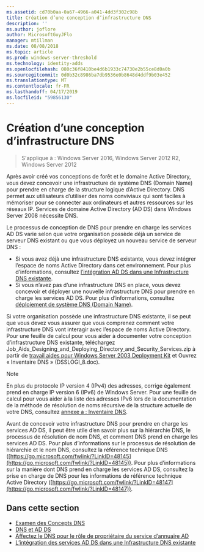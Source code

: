```yaml
---
ms.assetid: cd70b0aa-0a67-4966-a041-4dd3f302c98b
title: Création d’une conception d’infrastructure DNS
description: ''
ms.author: joflore
author: MicrosoftGuyJFlo
manager: mtillman
ms.date: 08/08/2018
ms.topic: article
ms.prod: windows-server-threshold
ms.technology: identity-adds
ms.openlocfilehash: 080c36f8410be4d6b1933c74730e2b55ce8d0a0b
ms.sourcegitcommit: 0d0b32c8986ba7db9536e0b8648d4ddf9b03e452
ms.translationtype: MT
ms.contentlocale: fr-FR
ms.lasthandoff: 04/17/2019
ms.locfileid: "59856130"
---
```

# <a name="creating-a-dns-infrastructure-design"></a>Création d’une conception d’infrastructure DNS

>S'applique à : Windows Server 2016, Windows Server 2012 R2, Windows Server 2012

Après avoir créé vos conceptions de forêt et le domaine Active Directory, vous devez concevoir une infrastructure de système DNS (Domain Name) pour prendre en charge de la structure logique d’Active Directory. DNS permet aux utilisateurs d’utiliser des noms conviviaux qui sont faciles à mémoriser pour se connecter aux ordinateurs et autres ressources sur les réseaux IP. Services de domaine Active Directory (AD DS) dans Windows Server 2008 nécessite DNS.  
  
Le processus de conception de DNS pour prendre en charge les services AD DS varie selon que votre organisation possède déjà un service de serveur DNS existant ou que vous déployez un nouveau service de serveur DNS :  
  
- Si vous avez déjà une infrastructure DNS existante, vous devez intégrer l’espace de noms Active Directory dans cet environnement. Pour plus d’informations, consultez [l’intégration AD DS dans une Infrastructure DNS existante](../../ad-ds/plan/Integrating-AD-DS-into-an-Existing-DNS-Infrastructure.md).  
- Si vous n’avez pas d’une infrastructure DNS en place, vous devez concevoir et déployer une nouvelle infrastructure DNS pour prendre en charge les services AD DS. Pour plus d’informations, consultez [déploiement de système DNS (Domain Name)](https://go.microsoft.com/fwlink/?LinkId=93656).  
  
Si votre organisation possède une infrastructure DNS existante, il se peut que vous devez vous assurer que vous comprenez comment votre infrastructure DNS vont interagir avec l’espace de noms Active Directory. Pour une feuille de calcul pour vous aider à documenter votre conception d’infrastructure DNS existante, téléchargez Job_Aids_Designing_and_Deploying_Directory_and_Security_Services.zip à partir de [travail aides pour Windows Server 2003 Deployment Kit](https://go.microsoft.com/fwlink/?LinkID=102558) et Ouvrez « Inventaire DNS » (DSSLOGI_8.doc).  
  
> [!NOTE]  
> En plus du protocole IP version 4 (IPv4) des adresses, corrige également prend en charge IP version 6 (IPv6) de Windows Server. Pour une feuille de calcul pour vous aider à la liste des adresses IPv6 lors de la documentation de la méthode de résolution de noms récursive de la structure actuelle de votre DNS, consultez [annexe a : Inventaire DNS](../../ad-ds/plan/Appendix-A--DNS-Inventory.md).
  
Avant de concevoir votre infrastructure DNS pour prendre en charge les services AD DS, il peut être utile d’en savoir plus sur la hiérarchie DNS, le processus de résolution de nom DNS, et comment DNS prend en charge les services AD DS. Pour plus d’informations sur le processus de résolution de hiérarchie et le nom DNS, consultez la référence technique DNS ([https://go.microsoft.com/fwlink/?LinkID=48145](https://go.microsoft.com/fwlink/?LinkID=48145)). Pour plus d’informations sur la manière dont DNS prend en charge les services AD DS, consultez la prise en charge de DNS pour les informations de référence technique Active Directory ([https://go.microsoft.com/fwlink/?LinkID=48147](https://go.microsoft.com/fwlink/?LinkID=48147)).  
  
## <a name="in-this-section"></a>Dans cette section  

- [Examen des Concepts DNS](../../ad-ds/plan/Reviewing-DNS-Concepts.md)  
- [DNS et AD DS](../../ad-ds/plan/DNS-and-AD-DS.md)  
- [Affectez le DNS pour le rôle de propriétaire du service d’annuaire AD](../../ad-ds/deploy/Assigning-the-DNS-for-AD-DS-Owner-Role.md)  
- [L’intégration des services AD DS dans une Infrastructure DNS existante](../../ad-ds/plan/../../ad-ds/plan/Integrating-AD-DS-into-an-Existing-DNS-Infrastructure.md)  
